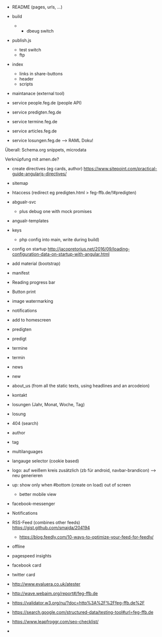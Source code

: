 * README (pages, urls, ...)
* build
    * + dbeug switch
* publish.js
    * test switch
    * ftp
* index
    * links in share-buttons
    * header
    * scripts

* maintanace (external tool)

* service people.feg.de (people API)
* service predigten.feg.de
* service termine.feg.de
* service articles.feg.de
* service losungen.feg.de
--> RAML Doku!

Überall: Schema.org snippets, microdata

Verknüpfung mit amen.de?

* create directives (eg cards, author) https://www.sitepoint.com/practical-guide-angularjs-directives/
* sitemap
* htaccess (redirect eg predigten.html > feg-ffb.de/!#predigten)
* abgualr-svc
    * plus debug one with mock promises
* angualr-templates
* keys
    * php config into main, write during build)
* config on startup http://jacopretorius.net/2016/09/loading-configuration-data-on-startup-with-angular.html
* add material (bootstrap)
* manifest
* Reading progress bar
* Button print
* image watermarking
* notifications
* add to homescreen

* predigten
* predigt
* termine
* termin
* news
* new
* about_us (from all the static texts, using headlines and an arcodeion)
* kontakt
* losungen (Jahr, Monat, Woche, Tag)
* losung
* 404 (search)

* author
* tag

* multilanguages
* langauge selector (cookie based)

* logo: auf weißem kreis zusätzlich (zb für android, navbar-brandicon) --> neu generieren

* up: show only when #bottom (create on load) out of screen
    * better mobile view

* facebook-messenger
* Notifications
* RSS-Feed (combines other feeds) https://gist.github.com/smajda/204194
    * https://blog.feedly.com/10-ways-to-optimize-your-feed-for-feedly/
* offline

* pagespeed insights
* facebook card
* twitter card
* http://www.evaluera.co.uk/atester
* http://wave.webaim.org/report#/feg-ffb.de
* https://validator.w3.org/nu/?doc=http%3A%2F%2Ffeg-ffb.de%2F
* https://search.google.com/structured-data/testing-tool#url=feg-ffb.de
* https://www.leapfroggr.com/seo-checklist/
* 